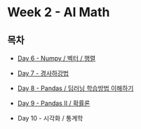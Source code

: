 # Week 2 - AI Math

## 목차

* [Day 6 - Numpy / 벡터 / 행렬](https://github.com/shlee4290/Boostcamp_AI_Tech/blob/main/Week2/Day6.md)

* [Day 7 - 경사하강법](https://github.com/shlee4290/Boostcamp_AI_Tech/blob/main/Week2/Day7.md)

* [Day 8 - Pandas / 딥러닝 학습방법 이해하기](https://github.com/shlee4290/Boostcamp_AI_Tech/blob/main/Week2/Day8.md)

* [Day 9 - Pandas II / 확률론](https://github.com/shlee4290/Boostcamp_AI_Tech/blob/main/Week2/Day9.md)

* Day 10 - 시각화 / 통계학
